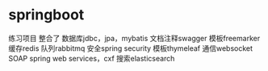 # springboot
练习项目
整合了
数据库jdbc，jpa，mybatis
文档注释swagger
模板freemarker
缓存redis
队列rabbitmq
安全spring security
模板thymeleaf
通信websocket
SOAP spring web services，cxf
搜索elasticsearch
